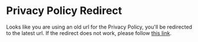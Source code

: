 Privacy Policy Redirect
=======================

Looks like you are using an old url for the Privacy Policy, you'll be redirected to the latest url. If the redirect does not work, please follow [this link](https://savvasrealize.com/#/privacy).